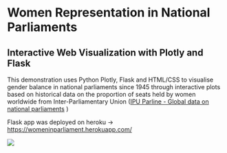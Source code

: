 # Women Representation in National Parliaments

## Interactive Web Visualization with Plotly and Flask

This demonstration uses Python Plotly, Flask and HTML/CSS to visualise gender balance in national parliaments since 1945 through interactive plots based on historical data on the proportion of seats held by women worldwide from Inter-Parliamentary Union ([IPU Parline - Global data on national parliaments](https://data.ipu.org/historical-women) )

Flask app was deployed on heroku -> https://womeninparliament.herokuapp.com/

![](./figures/barplot.gif)

